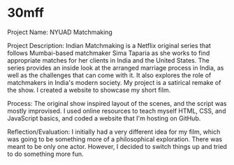 # 30mff

  Project Name: NYUAD Matchmaking

  Project Description: Indian Matchmaking is a Netflix original series that follows Mumbai-based matchmaker Sima Taparia as she works to find appropriate matches for her clients in India and the United States. The series provides an inside look at the arranged marriage process in India, as well as the challenges that can come with it. It also explores the role of matchmakers in India's modern society. My project is a satirical remake of the show. I created a website to showcase my short film.

  Process: The original show inspired layout of the scenes, and the script was mostly improvised. I used online resources to teach myself HTML, CSS, and JavaScript basics, and coded a website that I'm hosting on GitHub.

  Reflection/Evaluation: I initially had a very different idea for my film, which was going to be something more of a philosophical exploration. There was meant to be only one actor. However, I decided to switch things up and tried to do something more fun.
